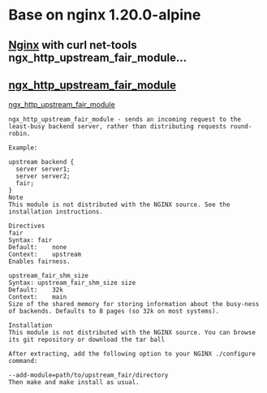 # Base on nginx 1.20.0-alpine
## [Nginx](https://nginx.org/download/nginx-1.20.0.tar.gz) with curl net-tools ngx_http_upstream_fair_module...

## [ngx_http_upstream_fair_module](https://www.nginx.com/resources/wiki/modules/fair_balancer/)
[ngx_http_upstream_fair_module](https://github.com/gnosek/nginx-upstream-fair)
```
ngx_http_upstream_fair_module - sends an incoming request to the least-busy backend server, rather than distributing requests round-robin.

Example:

upstream backend {
  server server1;
  server server2;
  fair;
}
Note
This module is not distributed with the NGINX source. See the installation instructions.

Directives
fair
Syntax:	fair
Default:	none
Context:	upstream
Enables fairness.

upstream_fair_shm_size
Syntax:	upstream_fair_shm_size size
Default:	32k
Context:	main
Size of the shared memory for storing information about the busy-ness of backends. Defaults to 8 pages (so 32k on most systems).

Installation
This module is not distributed with the NGINX source. You can browse its git repository or download the tar ball

After extracting, add the following option to your NGINX ./configure command:

--add-module=path/to/upstream_fair/directory
Then make and make install as usual.
```
